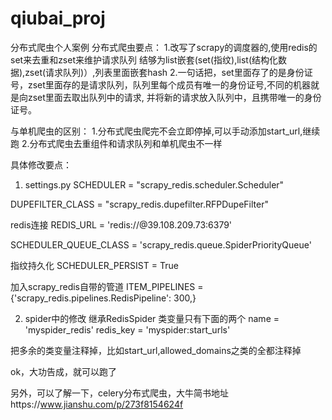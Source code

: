 # qiubai_proj
分布式爬虫个人案例
分布式爬虫要点：
1.改写了scrapy的调度器的,使用redis的set来去重和zset来维护请求队列
结够为list嵌套(set(指纹),list(结构化数据),zset(请求队列)）,列表里面嵌套hash
2.一句话把，set里面存了的是身份证号，zset里面存的是请求队列，队列里每个成员有唯一的身份证号,不同的机器就是向zset里面去取出队列中的请求,
并将新的请求放入队列中，且携带唯一的身份证号。

与单机爬虫的区别：
1.分布式爬虫爬完不会立即停掉,可以手动添加start_url,继续跑
2.分布式爬虫去重组件和请求队列和单机爬虫不一样


具体修改要点：
1. settings.py
SCHEDULER = "scrapy_redis.scheduler.Scheduler"

DUPEFILTER_CLASS = "scrapy_redis.dupefilter.RFPDupeFilter"

redis连接
REDIS_URL = 'redis://@39.108.209.73:6379'

SCHEDULER_QUEUE_CLASS = 'scrapy_redis.queue.SpiderPriorityQueue'

指纹持久化
SCHEDULER_PERSIST = True

加入scrapy_redis自带的管道
ITEM_PIPELINES = {'scrapy_redis.pipelines.RedisPipeline': 300,}


2. spider中的修改
继承RedisSpider
类变量只有下面的两个
name = 'myspider_redis'
redis_key = 'myspider:start_urls'

把多余的类变量注释掉，比如start_url,allowed_domains之类的全都注释掉


ok，大功告成，就可以跑了

另外，可以了解一下，celery分布式爬虫，大牛简书地址https://www.jianshu.com/p/273f8154624f


